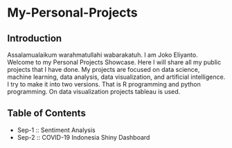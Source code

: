 # My-Personal-Projects

## Introduction
Assalamualaikum warahmatullahi wabarakatuh.
I am Joko Eliyanto. Welcome to my Personal Projects Showcase. Here I will share all my public projects that I have done. My projects are focused on data science, machine learning, data analysis, data visualization, and artificial intelligence. I try to make it into two versions. That is R programming and python programming. On data visualization projects tableau is used.

## Table of Contents
* Sep-1 :: Sentiment Analysis
* Sep-2 :: COVID-19 Indonesia Shiny Dashboard


